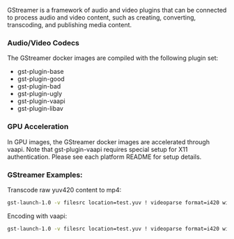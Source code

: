 
GStreamer is a framework of audio and video plugins that can be connected to process audio and video content, such as creating, converting, transcoding, and publishing media content. 

### Audio/Video Codecs

The GStreamer docker images are compiled with the following plugin set:
- gst-plugin-base
- gst-plugin-good
- gst-plugin-bad
- gst-plugin-ugly
- gst-plugin-vaapi
- gst-plugin-libav

### GPU Acceleration

In GPU images, the GStreamer docker images are accelerated through vaapi. Note that gst-plugin-vaapi requires special setup for X11 authentication. Please see each platform README for setup details.

### GStreamer Examples:

Transcode raw yuv420 content to mp4:

```bash
gst-launch-1.0 -v filesrc location=test.yuv ! videoparse format=i420 width=320 height=240 framerate=30 ! x264enc ! mpegtsmux ! filesink location=test.ts
```

Encoding with vaapi:

```bash
gst-launch-1.0 -v filesrc location=test.yuv ! videoparse format=i420 width=320 height=240 framerate=30 ! vaapih264enc ! mpegtsmux ! filesink location=test.ts
```
